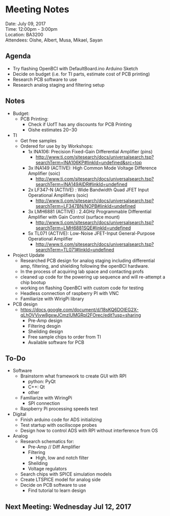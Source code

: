 # Meeting Notes

Date:  July 09, 2017  
Time:  12:00pm - 3:00pm  
Location:  BA3200  
Attendees: Oishe, Albert, Musa, Mikael, Sayan

## Agenda
  - Try flashing OpenBCI with DefaultBoard.ino Arduino Sketch
  - Decide on budget (i.e. for TI parts, estimate cost of PCB printing)
  - Research PCB software to use
  - Research analog staging and filtering setup

## Notes
  - Budget:
    - PCB Printing:
  	  - Check if UofT has any discounts for PCB Printing
  	  - Oishe estimates $20-$30
  - TI
    - Get free samples
    - Ordered for use by by Workshops:
    	- 1x INA106: Precision Fixed-Gain Differential Amplifier (pins)
    	  - http://www.ti.com/sitesearch/docs/universalsearch.tsp?searchTerm=INA106KP#linkId=undefined&src=top
    	- 3x INA149 (ACTIVE): High Common Mode Voltage Difference Amplifier (soic)
    	  - http://www.ti.com/sitesearch/docs/universalsearch.tsp?searchTerm=INA149AIDR#linkId=undefined
    	- 2x LF347-N (ACTIVE) : Wide Bandwidth Quad JFET Input Operational Amplifiers (soic)
    	  - http://www.ti.com/sitesearch/docs/universalsearch.tsp?searchTerm=LF347BN/NOPB#linkId=undefined
    	- 3x LMH6881 (ACTIVE) : 2.4GHz Programmable Differential Amplifier with Gain Control (surface mount)
    	  - http://www.ti.com/sitesearch/docs/universalsearch.tsp?searchTerm=LMH6881SQE#linkId=undefined
      - 5x TL071 (ACTIVE): Low-Noise JFET-Input General-Purpose Operational Amplifier
        - http://www.ti.com/sitesearch/docs/universalsearch.tsp?searchTerm=TL071#linkId=undefined
  - Project Update
    - Researched PCB design for analog staging  including differential amp, filtering, and shielding following the openBCI hardware.
    - In the process of acquiring lab space and contacting profs
    - cleaned up code for the powering up sequence and will re-attempt a chip bootup
    - working on flashing OpenBCI with custom code for testing
    - Headless connection of raspberry PI with VNC
    - Familiarize with WirigPi library
  - PCB design
    - https://docs.google.com/document/d/18sKQ6DOIEG2X-qLhOVVjyw8gxwJCmzlUMGRpl2FOrec/edit?usp=sharing
      - Pre-Amp design
      - Filtering desgin
      - Sheilding design
      - Free sample chips to order from TI
      - Available software for PCB

## To-Do
  - Software
    - Brainstorm what framework to create GUI with RPI
      - python: PyQt
      - C++: Qt
      - other
    - Familiarize with WiringPi
      - SPI connection
    - Raspberry Pi processing speeds test
  - Digital
    - Finish arduino code for ADS initializing
    - Test startup with osciliscope probes
    - Design how to control ADS with RPI without interference from OS
  - Analog
    - Research schematics for:
      - Pre-Amp // Diff Amplifier
      - Filtering
        - High, low and notch filter
      - Sheilding
      - Voltage regulators
    - Search chips with SPICE simulation models
    - Create LTSPICE model for analog side
    - Decide on PCB software to use
      - Find tutorial to learn design

## Next Meeting: Wednesday Jul 12, 2017
